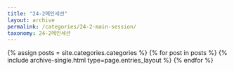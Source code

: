```yaml
---
title: "24-2메인세션"
layout: archive
permalink: /categories/24-2-main-session/
taxonomy: 24-2메인세션
---
```


{% assign posts = site.categories.categories %}
 {% for post in posts %} {% include archive-single.html type=page.entries_layout %} {% endfor %}